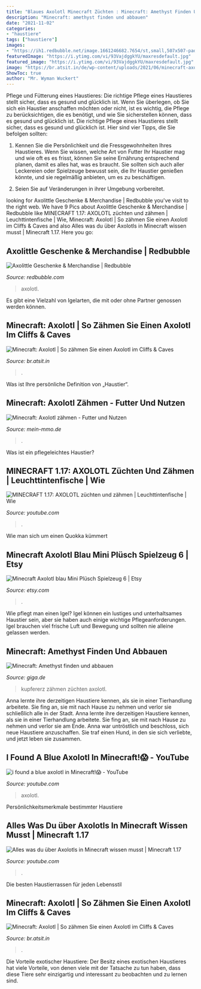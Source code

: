 ```yaml
---
title: "Blaues Axolotl Minecraft Züchten : Minecraft: Amethyst Finden Und Abbauen"
description: "Minecraft: amethyst finden und abbauen"
date: "2021-11-02"
categories:
- "haustiere"
tags: ["haustiere"]
images:
- "https://ih1.redbubble.net/image.1661246682.7654/st,small,507x507-pad,600x600,f8f8f8.u3.jpg"
featuredImage: "https://i.ytimg.com/vi/93VajdggkYU/maxresdefault.jpg"
featured_image: "https://i.ytimg.com/vi/93VajdggkYU/maxresdefault.jpg"
image: "https://br.atsit.in/de/wp-content/uploads/2021/06/minecraft-axolotl-so-zahmen-sie-einen-axolotl-im-cliffs-caves-update-14.png"
ShowToc: true
author: "Mr. Wyman Wuckert"
---
```



Pflege und Fütterung eines Haustieres: Die richtige Pflege eines Haustieres stellt sicher, dass es gesund und glücklich ist.
Wenn Sie überlegen, ob Sie sich ein Haustier anschaffen möchten oder nicht, ist es wichtig, die Pflege zu berücksichtigen, die es benötigt, und wie Sie sicherstellen können, dass es gesund und glücklich ist. Die richtige Pflege eines Haustieres stellt sicher, dass es gesund und glücklich ist. Hier sind vier Tipps, die Sie befolgen sollten:
1. Kennen Sie die Persönlichkeit und die Fressgewohnheiten Ihres Haustieres. Wenn Sie wissen, welche Art von Futter Ihr Haustier mag und wie oft es es frisst, können Sie seine Ernährung entsprechend planen, damit es alles hat, was es braucht. Sie sollten sich auch aller Leckereien oder Spielzeuge bewusst sein, die Ihr Haustier genießen könnte, und sie regelmäßig anbieten, um es zu beschäftigen.

2. Seien Sie auf Veränderungen in ihrer Umgebung vorbereitet.

	

		
looking for Axolittle Geschenke &amp; Merchandise | Redbubble you've visit to the right web. We have 9 Pics about Axolittle Geschenke &amp; Merchandise | Redbubble like MINECRAFT 1.17: AXOLOTL züchten und zähmen | Leuchttintenfische | Wie, Minecraft: Axolotl | So zähmen Sie einen Axolotl im Cliffs &amp; Caves and also Alles was du über Axolotls in Minecraft wissen musst | Minecraft 1.17. Here you go:
		
    
## Axolittle Geschenke &amp; Merchandise | Redbubble

<img loading=lazy src="https://ih1.redbubble.net/image.1661246682.7654/st,small,507x507-pad,600x600,f8f8f8.u3.jpg" onerror="this.onerror=null;this.src='https://tse1.mm.bing.net/th?id=OIP.AF96ekpKoCx4YG7BhV8W8gHaHa&amp;pid=15.1';" alt="Axolittle Geschenke &amp; Merchandise | Redbubble">

_Source: redbubble.com_

>axolotl. 

	

Es gibt eine Vielzahl von Igelarten, die mit oder ohne Partner genossen werden können.

    
## Minecraft: Axolotl | So Zähmen Sie Einen Axolotl Im Cliffs &amp; Caves

<img loading=lazy src="https://br.atsit.in/de/wp-content/uploads/2021/06/minecraft-axolotl-so-zahmen-sie-einen-axolotl-im-cliffs-caves-update-5.png" onerror="this.onerror=null;this.src='https://tse1.mm.bing.net/th?id=OIP.BWScf8QuxeAVZkYJKUYMOAHaEK&amp;pid=15.1';" alt="Minecraft: Axolotl | So zähmen Sie einen Axolotl im Cliffs &amp; Caves">

_Source: br.atsit.in_

>. 

	

Was ist Ihre persönliche Definition von „Haustier“.

    
## Minecraft: Axolotl Zähmen - Futter Und Nutzen

<img loading=lazy src="https://images.mein-mmo.de/medien/2021/06/Minecraft-Axolotl-Playing-Dead-300x178.jpg" onerror="this.onerror=null;this.src='https://tse3.mm.bing.net/th?id=OIP.tXsiV_Cbf7jZYdkwAhC59gAAAA&amp;pid=15.1';" alt="Minecraft: Axolotl zähmen - Futter und Nutzen">

_Source: mein-mmo.de_

>. 

	

Was ist ein pflegeleichtes Haustier?

    
## MINECRAFT 1.17: AXOLOTL Züchten Und Zähmen | Leuchttintenfische | Wie

<img loading=lazy src="https://i.ytimg.com/vi/WYzmcmXD1Sc/maxresdefault.jpg" onerror="this.onerror=null;this.src='https://tse3.mm.bing.net/th?id=OIP.0WCI3GOnYb6WKQcSrdqd3gHaEK&amp;pid=15.1';" alt="MINECRAFT 1.17: AXOLOTL züchten und zähmen | Leuchttintenfische | Wie">

_Source: youtube.com_

>. 

	

Wie man sich um einen Quokka kümmert

    
## Minecraft Axolotl Blau Mini Plüsch Spielzeug 6 | Etsy

<img loading=lazy src="https://i.etsystatic.com/25686397/r/il/3bf4ab/3278318893/il_570xN.3278318893_d946.jpg" onerror="this.onerror=null;this.src='https://tse4.mm.bing.net/th?id=OIP.7k3e7T4Y3iSEiqpcXKTZ3wHaFj&amp;pid=15.1';" alt="Minecraft Axolotl blau Mini Plüsch Spielzeug 6 | Etsy">

_Source: etsy.com_

>. 

	

Wie pflegt man einen Igel?
Igel können ein lustiges und unterhaltsames Haustier sein, aber sie haben auch einige wichtige Pflegeanforderungen. Igel brauchen viel frische Luft und Bewegung und sollten nie alleine gelassen werden.

    
## Minecraft: Amethyst Finden Und Abbauen

<img loading=lazy src="https://static.giga.de/wp-content/uploads/2021/06/minecraft-kupfererz-hoehe-rezepte-rcm310x174u.jpg" onerror="this.onerror=null;this.src='https://tse3.mm.bing.net/th?id=OIP.BYKRIa_7BdH45ZBq3reOoQAAAA&amp;pid=15.1';" alt="Minecraft: Amethyst finden und abbauen">

_Source: giga.de_

>kupfererz zähmen züchten axolotl. 

	

Anna lernte ihre derzeitigen Haustiere kennen, als sie in einer Tierhandlung arbeitete. Sie fing an, sie mit nach Hause zu nehmen und verlor sie schließlich alle in der Stadt.
Anna lernte ihre derzeitigen Haustiere kennen, als sie in einer Tierhandlung arbeitete. Sie fing an, sie mit nach Hause zu nehmen und verlor sie am Ende. Anna war untröstlich und beschloss, sich neue Haustiere anzuschaffen. Sie traf einen Hund, in den sie sich verliebte, und jetzt leben sie zusammen.

    
## I Found A Blue Axolotl In Minecraft!😱 - YouTube

<img loading=lazy src="https://i.ytimg.com/vi/93VajdggkYU/maxresdefault.jpg" onerror="this.onerror=null;this.src='https://tse1.mm.bing.net/th?id=OIP.QC010t1DOM5OGWucXRSWxgHaEK&amp;pid=15.1';" alt="i found a blue axolotl in Minecraft!😱 - YouTube">

_Source: youtube.com_

>axolotl. 

	

Persönlichkeitsmerkmale bestimmter Haustiere

    
## Alles Was Du über Axolotls In Minecraft Wissen Musst | Minecraft 1.17

<img loading=lazy src="https://i.ytimg.com/vi/T5Bn4vRJ6Tk/maxresdefault.jpg" onerror="this.onerror=null;this.src='https://tse2.mm.bing.net/th?id=OIP.sLxMluPaVzyxQF_SCxHwOwHaEK&amp;pid=15.1';" alt="Alles was du über Axolotls in Minecraft wissen musst | Minecraft 1.17">

_Source: youtube.com_

>. 

	

Die besten Haustierrassen für jeden Lebensstil

    
## Minecraft: Axolotl | So Zähmen Sie Einen Axolotl Im Cliffs &amp; Caves

<img loading=lazy src="https://br.atsit.in/de/wp-content/uploads/2021/06/minecraft-axolotl-so-zahmen-sie-einen-axolotl-im-cliffs-caves-update-14.png" onerror="this.onerror=null;this.src='https://tse4.mm.bing.net/th?id=OIP.BwyvCgLA62qGeGLkgUDTawHaEK&amp;pid=15.1';" alt="Minecraft: Axolotl | So zähmen Sie einen Axolotl im Cliffs &amp; Caves">

_Source: br.atsit.in_

>. 

	

Die Vorteile exotischer Haustiere: Der Besitz eines exotischen Haustieres hat viele Vorteile, von denen viele mit der Tatsache zu tun haben, dass diese Tiere sehr einzigartig und interessant zu beobachten und zu lernen sind.

